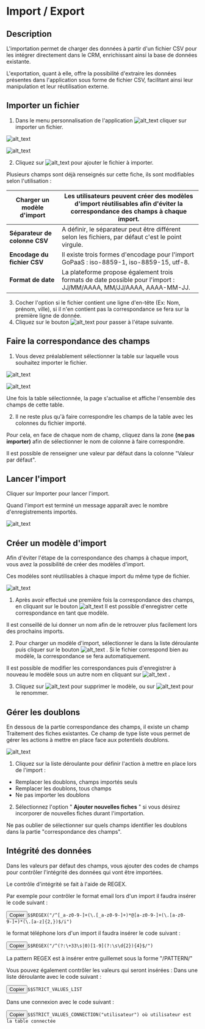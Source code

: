 # Import / Export

## Description

L'importation permet de charger des données à partir d'un fichier CSV pour les intégrer directement dans le CRM, enrichissant ainsi la base de données existante.

L'exportation, quant à elle, offre la possibilité d'extraire les données présentes dans l'application sous forme de fichier CSV, facilitant ainsi leur manipulation et leur réutilisation externe.

## Importer un fichier

1. Dans le menu personnalisation de l'application  ![alt_text](images/Image1.png) cliquer sur importer un fichier.

![alt_text](images/Image0.png)

![alt_text](images/Image2.png)

2. Cliquez sur ![alt_text](images/Image3.png) pour ajouter le fichier à importer.

Plusieurs champs sont déjà renseignés sur cette fiche, ils sont modifiables selon l'utilisation :

| **Charger un modèle d'import** | Les utilisateurs peuvent créer des modèles d'import réutilisables afin d'éviter la correspondance des champs à chaque import. |
| ------------------------------------- | ---------------------------------------------------------------------------------------------------------------------------------- |
| **Séparateur de colonne CSV**  | A définir, le séparateur peut être différent selon les fichiers, par défaut c'est le point virgule.                           |
| **Encodage du fichier CSV**     | Il existe trois formes d'encodage pour l'import GoPaaS : iso-8859-1, iso-8859-15, utf-8.                                           |
| **Format de date**              | La plateforme propose également trois formats de date possible pour l'import : JJ/MM/AAAA, MM/JJ/AAAA, AAAA-MM-JJ.                |

3. Cocher l'option si le fichier contient une ligne d'en-tête (Ex: Nom, prénom, ville), si il n'en contient pas la correspondance se fera sur la première ligne de donnée.
4. Cliquez sur le bouton ![alt_text](images/Image4.png) pour passer à l'étape suivante.

## Faire la correspondance des champs

1. Vous devez préalablement sélectionner la table sur laquelle vous souhaitez importer le fichier.

![alt_text](images/Image5.png)

![alt_text](images/Image6.png)

Une fois la table sélectionnée, la page s'actualise et affiche l'ensemble des champs de cette table.

2. Il ne reste plus qu'à faire correspondre les champs de la table avec les colonnes du fichier importé.

Pour cela, en face de chaque nom de champ, cliquez dans la zone **(ne pas importer)** afin de sélectionner le nom de colonne à faire correspondre.

Il est possible de renseigner une valeur par défaut dans la colonne "Valeur par défaut".

## Lancer l'import

Cliquer sur Importer pour lancer l'import.

Quand l'import est terminé un message apparaît avec le nombre d'enregistrements importés.

![alt_text](images/Image7.png)

## Créer un modèle d'import

Afin d'éviter l'étape de la correspondance des champs à chaque import, vous avez la possibilité de créer des modèles d'import.

Ces modèles sont réutilisables à chaque import du même type de fichier.

![alt_text](images/Image8.png)

1. Après avoir effectué une première fois la correspondance des champs, en cliquant sur le bouton ![alt_text](images/Image9.png) Il est possible d'enregistrer cette correspondance en tant que modèle.

Il est conseillé de lui donner un nom afin de le retrouver plus facilement lors des prochains imports.

2. Pour charger un modèle d'import, sélectionner le dans la liste déroulante puis cliquer sur le bouton ![alt_text](images/Image4.png) . Si le fichier correspond bien au modèle, la correspondance se fera automatiquement.

Il est possible de modifier les correspondances puis d'enregistrer à nouveau le modèle sous un autre nom en cliquant sur ![alt_text](images/Image11.png) **.**

3. Cliquez sur ![alt_text](images/Image12.png) pour supprimer le modèle, ou sur ![alt_text](images/Image13.png) pour le renommer.

## Gérer les doublons

En dessous de la partie correspondance des champs, il existe un champ Traitement des fiches existantes. Ce champ de type liste vous permet de gérer les actions à mettre en place face aux potentiels doublons.

![alt_text](images/Image14.png)

1. Cliquez sur la liste déroulante pour définir l'action à mettre en place lors de l'import :

* Remplacer les doublons, champs importés seuls
* Remplacer les doublons, tous champs
* Ne pas importer les doublons

2. Sélectionnez l'option " **Ajouter nouvelles fiches** " si vous désirez incorporer de nouvelles fiches durant l'importation.

Ne pas oublier de sélectionner sur quels champs identifier les doublons dans la partie "correspondance des champs".

## Intégrité des données

Dans les valeurs par défaut des champs, vous ajouter des codes de champs pour contrôler l'intégrité des données qui vont être importées.

Le contrôle d'intégrité se fait à l'aide de REGEX.

Par exemple pour contrôler le format email lors d'un import il faudra insérer le code suivant :

<pre><button class="copy-btn">Copier</button><code class="language-php hljs">$$REGEX("/^[_a-z0-9-]+(\.[_a-z0-9-]+)*@[a-z0-9-]+(\.[a-z0-9-]+)*(\.[a-z]{2,})$/i")</code></pre>

le format téléphone lors d'un import il faudra insérer le code suivant :

<pre><button class="copy-btn">Copier</button><code class="language-php hljs">$$REGEX("/^(?:\+33\s|0)[1-9](?:\s\d{2}){4}$/")</code></pre>

La pattern REGEX est à insérer entre guillemet sous la forme "/PATTERN/"

Vous pouvez également contrôler les valeurs qui seront insérées : Dans une liste déroulante avec le code suivant :

<pre><button class="copy-btn">Copier</button><code class="language-php hljs">$$STRICT_VALUES_LIST</code></pre>

Dans une connexion avec le code suivant :

<pre><button class="copy-btn">Copier</button><code class="language-php hljs">$$STRICT_VALUES_CONNECTION("utilisateur") où utilisateur est la table connectée</code></pre>
